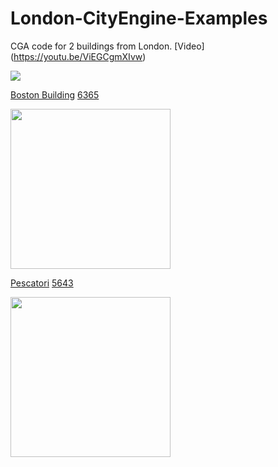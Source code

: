 # London-CityEngine-Examples

CGA code for 2 buildings from London. [Video] (https://youtu.be/ViEGCgmXIvw)

<img src="https://github.com/twak/London-CityEngine-Examples/blob/master/images/models.png">

[Boston Building](https://www.google.co.uk/maps/place/BT+Tower/@51.5226019,-0.1397308,3a,75y,106.15h,109.76t/data=!3m8!1e1!3m6!1s--ZEwmbe9QPE%2FUuWkA-U9fgI%2FAAAAAAABlGs%2F1YQvT3A0Mtw-rPeqMmxukDSjM_el11Hjg!2e4!3e11!6s%2F%2Flh6.googleusercontent.com%2F--ZEwmbe9QPE%2FUuWkA-U9fgI%2FAAAAAAABlGs%2F1YQvT3A0Mtw-rPeqMmxukDSjM_el11Hjg%2Fw387-h100-n-k-no%2F!7i5376!8i1388!4m5!3m4!1s0x48761b29ba9f31d1:0xc88e383ae8ad82b!8m2!3d51.5213924!4d-0.1390175!6m1!1e1)  [6365](https://github.com/twak/London-CityEngine-Examples/blob/master/rules/6365.cga)

<img src="https://github.com/twak/London-CityEngine-Examples/blob/master/images/IMG_6365_orig_cropped_by_ce.jpg" width="256">

[Pescatori](https://www.google.co.uk/maps/place/Pescatori/@51.5197212,-0.136037,3a,60y,235.99h,115.1t/data=!3m6!1e1!3m4!1s9AQlYHji0gHbY463kofXZQ!2e0!7i13312!8i6656!4m5!3m4!1s0x48761b2be5a1b561:0x381143c8b74f9dd1!8m2!3d51.5196311!4d-0.1361483!6m1!1e1) [5643](https://github.com/twak/London-CityEngine-Examples/blob/master/rules/5643.cga)

<img src="https://github.com/twak/London-CityEngine-Examples/blob/master/images/IMG_5643.jpg" width="256">
